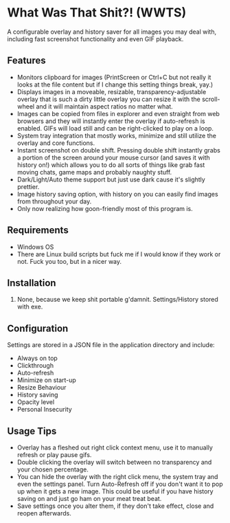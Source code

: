 # What Was That Shit?! (WWTS)

A configurable overlay and history saver for all images you may deal with, including fast screenshot functionality and even GIF playback.

## Features

- Monitors clipboard for images (PrintScreen or Ctrl+C but not really it looks at the file content but if I change this setting things break, yay.)
- Displays images in a moveable, resizable, transparency-adjustable overlay that is such a dirty little overlay you can resize it with the scroll-wheel 	and it will maintain aspect ratios no matter what.
- Images can be copied from files in explorer and even straight from web browsers and they will instantly enter the overlay if auto-refresh is enabled.
	GIFs will load still and can be right-clicked to play on a loop.
- System tray integration that mostly works, minimize and still utilize the overlay and core functions.
- Instant screenshot on double shift. Pressing double shift instantly grabs a portion of the screen around your mouse cursor (and saves it with history 	on!) which allows you to do all sorts of things like grab fast moving chats, game maps and probably naughty stuff.
- Dark/Light/Auto theme support but just use dark cause it's slightly prettier.
- Image history saving option, with history on you can easily find images from throughout your day.
- Only now realizing how goon-friendly most of this program is.

## Requirements

- Windows OS
- There are Linux build scripts but fuck me if I would know if they work or not. Fuck you too, but in a nicer way.

## Installation

1. None, because we keep shit portable g'damnit. Settings/History stored with exe.

## Configuration

Settings are stored in a JSON file in the application directory and include:
- Always on top
- Clickthrough
- Auto-refresh
- Minimize on start-up
- Resize Behaviour
- History saving
- Opacity level
- Personal Insecurity

## Usage Tips

- Overlay has a fleshed out right click context menu, use it to manually refresh or play pause gifs.
- Double clicking the overlay will switch between no transparency and your chosen percentage.
- You can hide the overlay with the right click menu, the system tray and even the settings panel. 
	Turn Auto-Refresh off if you don't want it to pop up when it gets a new image. This could be useful if you have history saving on and just go ham 	on your meat treat beat.
- Save settings once you alter them, if they don't take effect, close and reopen afterwards. 
